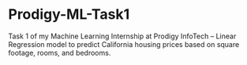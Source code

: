 # Prodigy-ML-Task1
Task 1 of my Machine Learning Internship at Prodigy InfoTech – Linear Regression model to predict California housing prices based on square footage, rooms, and bedrooms.
